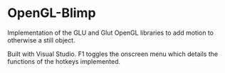 # OpenGL-Blimp
Implementation of the GLU and Glut OpenGL libraries to add motion to otherwise a still object.

Built with Visual Studio. F1 toggles the onscreen menu which details the functions of the hotkeys implemented.

